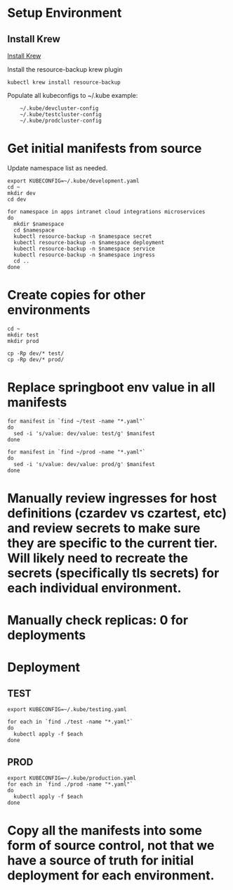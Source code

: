 # Setup Environment
## Install Krew
[Install Krew](https://krew.sigs.k8s.io/docs/user-guide/setup/install/)

Install the resource-backup krew plugin
```shell
kubectl krew install resource-backup
```

Populate all kubeconfigs to ~/.kube
example:

```
    ~/.kube/devcluster-config
    ~/.kube/testcluster-config
    ~/.kube/prodcluster-config
```

# Get initial manifests from source
Update namespace list as needed. 
```shell
export KUBECONFIG=~/.kube/development.yaml
cd ~
mkdir dev
cd dev

for namespace in apps intranet cloud integrations microservices
do
  mkdir $namespace
  cd $namespace
  kubectl resource-backup -n $namespace secret
  kubectl resource-backup -n $namespace deployment
  kubectl resource-backup -n $namespace service
  kubectl resource-backup -n $namespace ingress
  cd ..
done
```

# Create copies for other environments
```shell
cd ~
mkdir test
mkdir prod

cp -Rp dev/* test/
cp -Rp dev/* prod/
```

# Replace springboot env value in all manifests
```shell
for manifest in `find ~/test -name "*.yaml"`
do
  sed -i 's/value: dev/value: test/g' $manifest
done

for manifest in `find ~/prod -name "*.yaml"`
do
  sed -i 's/value: dev/value: prod/g' $manifest
done
```

# Manually review ingresses for host definitions (czardev vs czartest, etc) and review secrets to make sure they are specific to the current tier.  Will likely need to recreate the secrets (specifically tls secrets) for each individual environment.

# Manually check replicas: 0 for deployments

# Deployment
## TEST
```shell
export KUBECONFIG=~/.kube/testing.yaml

for each in `find ./test -name "*.yaml"`
do
  kubectl apply -f $each
done
```

## PROD
```shell
export KUBECONFIG=~/.kube/production.yaml
for each in `find ./prod -name "*.yaml"`
do
  kubectl apply -f $each
done
```

# Copy all the manifests into some form of source control, not that we have a source of truth for initial deployment for each environment.
